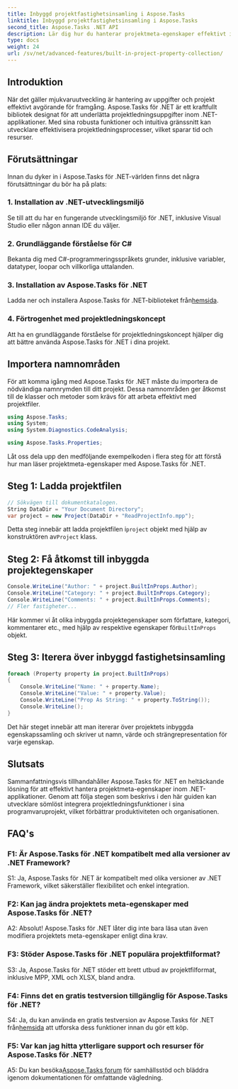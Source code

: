 ```yaml
---
title: Inbyggd projektfastighetsinsamling i Aspose.Tasks
linktitle: Inbyggd projektfastighetsinsamling i Aspose.Tasks
second_title: Aspose.Tasks .NET API
description: Lär dig hur du hanterar projektmeta-egenskaper effektivt i .NET-applikationer med Aspose.Tasks. Läs, ändra och upprepa egenskaper utan ansträngning.
type: docs
weight: 24
url: /sv/net/advanced-features/built-in-project-property-collection/
---
```

## Introduktion

När det gäller mjukvaruutveckling är hantering av uppgifter och projekt effektivt avgörande för framgång. Aspose.Tasks för .NET är ett kraftfullt bibliotek designat för att underlätta projektledningsuppgifter inom .NET-applikationer. Med sina robusta funktioner och intuitiva gränssnitt kan utvecklare effektivisera projektledningsprocesser, vilket sparar tid och resurser.

## Förutsättningar

Innan du dyker in i Aspose.Tasks för .NET-världen finns det några förutsättningar du bör ha på plats:

### 1. Installation av .NET-utvecklingsmiljö

Se till att du har en fungerande utvecklingsmiljö för .NET, inklusive Visual Studio eller någon annan IDE du väljer.

### 2. Grundläggande förståelse för C#

Bekanta dig med C#-programmeringsspråkets grunder, inklusive variabler, datatyper, loopar och villkorliga uttalanden.

### 3. Installation av Aspose.Tasks för .NET

 Ladda ner och installera Aspose.Tasks för .NET-biblioteket från[hemsida](https://releases.aspose.com/tasks/net/).

### 4. Förtrogenhet med projektledningskoncept

Att ha en grundläggande förståelse för projektledningskoncept hjälper dig att bättre använda Aspose.Tasks för .NET i dina projekt.

## Importera namnområden

För att komma igång med Aspose.Tasks för .NET måste du importera de nödvändiga namnrymden till ditt projekt. Dessa namnområden ger åtkomst till de klasser och metoder som krävs för att arbeta effektivt med projektfiler.

```csharp
using Aspose.Tasks;
using System;
using System.Diagnostics.CodeAnalysis;

using Aspose.Tasks.Properties;

```

Låt oss dela upp den medföljande exempelkoden i flera steg för att förstå hur man läser projektmeta-egenskaper med Aspose.Tasks för .NET.

## Steg 1: Ladda projektfilen

```csharp
// Sökvägen till dokumentkatalogen.
String DataDir = "Your Document Directory";
var project = new Project(DataDir + "ReadProjectInfo.mpp");
```

 Detta steg innebär att ladda projektfilen i`project` objekt med hjälp av konstruktören av`Project` klass.

## Steg 2: Få åtkomst till inbyggda projektegenskaper

```csharp
Console.WriteLine("Author: " + project.BuiltInProps.Author);
Console.WriteLine("Category: " + project.BuiltInProps.Category);
Console.WriteLine("Comments: " + project.BuiltInProps.Comments);
// Fler fastigheter...
```

 Här kommer vi åt olika inbyggda projektegenskaper som författare, kategori, kommentarer etc., med hjälp av respektive egenskaper för`BuiltInProps` objekt.

## Steg 3: Iterera över inbyggd fastighetsinsamling

```csharp
foreach (Property property in project.BuiltInProps)
{
    Console.WriteLine("Name: " + property.Name);
    Console.WriteLine("Value: " + property.Value);
    Console.WriteLine("Prop As String: " + property.ToString());
    Console.WriteLine();
}
```

Det här steget innebär att man itererar över projektets inbyggda egenskapssamling och skriver ut namn, värde och strängrepresentation för varje egenskap.

## Slutsats

Sammanfattningsvis tillhandahåller Aspose.Tasks för .NET en heltäckande lösning för att effektivt hantera projektmeta-egenskaper inom .NET-applikationer. Genom att följa stegen som beskrivs i den här guiden kan utvecklare sömlöst integrera projektledningsfunktioner i sina programvaruprojekt, vilket förbättrar produktiviteten och organisationen.

## FAQ's

### F1: Är Aspose.Tasks för .NET kompatibelt med alla versioner av .NET Framework?

S1: Ja, Aspose.Tasks för .NET är kompatibelt med olika versioner av .NET Framework, vilket säkerställer flexibilitet och enkel integration.

### F2: Kan jag ändra projektets meta-egenskaper med Aspose.Tasks för .NET?

A2: Absolut! Aspose.Tasks för .NET låter dig inte bara läsa utan även modifiera projektets meta-egenskaper enligt dina krav.

### F3: Stöder Aspose.Tasks för .NET populära projektfilformat?

S3: Ja, Aspose.Tasks för .NET stöder ett brett utbud av projektfilformat, inklusive MPP, XML och XLSX, bland andra.

### F4: Finns det en gratis testversion tillgänglig för Aspose.Tasks för .NET?

 S4: Ja, du kan använda en gratis testversion av Aspose.Tasks för .NET från[hemsida](https://releases.aspose.com/tasks/net/) att utforska dess funktioner innan du gör ett köp.

### F5: Var kan jag hitta ytterligare support och resurser för Aspose.Tasks för .NET?

 A5: Du kan besöka[Aspose.Tasks forum](https://forum.aspose.com/c/tasks/15) för samhällsstöd och bläddra igenom dokumentationen för omfattande vägledning.